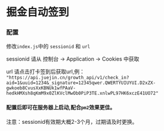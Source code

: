 # 掘金自动签到

### 配置

修改```index.js```中的 ```sessionid``` 和 ```url```

sessionid 请从 控制台 -> Application -> Cookies 中获取

url 请点击打卡签到后获取url,例：
```"https://api.juejin.cn/growth_api/v1/check_in?aid=1&uuid=1234&_signature=12345qwer.QWERTYUIUYUI.D2xZX-gwkoeb8CvusXxKBNUk1wfPAaV-hedkHMXsh8qKmM9x0ZlKVclMwOb0PiP3TE.xnlwPL97HK6xczE41UO72"```


#### 配置后即可在服务器上启动,配合```pm2```效果更佳。

注意：sessionid有效期大概2-3个月，过期请及时更换。
